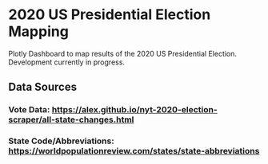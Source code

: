 # 2020 US Presidential Election Mapping

Plotly Dashboard to map results of the 2020 US Presidential Election. Development currently in progress.

## Data Sources
### Vote Data: https://alex.github.io/nyt-2020-election-scraper/all-state-changes.html
### State Code/Abbreviations: https://worldpopulationreview.com/states/state-abbreviations
